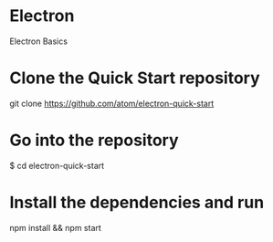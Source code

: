 # Electron
Electron Basics
# Clone the Quick Start repository
git clone https://github.com/atom/electron-quick-start

# Go into the repository
$ cd electron-quick-start

# Install the dependencies and run
npm install && npm start
            

